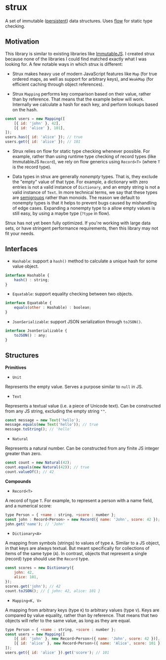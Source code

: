 
# strux

A set of immutable ([persistent](https://en.wikipedia.org/wiki/Persistent_data_structure)) data structures. Uses [flow](https://flow.org) for static type checking.


## Motivation

This library is similar to existing libraries like [ImmutableJS](https://facebook.github.io/immutable-js). I created strux because none of the libraries I could find matched exactly what I was looking for. A few notable ways in which strux is different:

* Strux makes heavy use of modern JavaScript features like `Map` (for true ordered maps, as well as support for arbitrary keys), and `WeakMap` (for efficient caching through object references).

* Strux `Mapping` performs key comparison based on their value, rather than by reference. That means that the example below will work. Internally we calculate a hash for each key, and perform lookups based on the hash.

```js
const users = new Mapping([
    [{ id: 'john' }, 42],
    [{ id: 'alice' }, 101],
]);
users.has({ id: 'alice' }); // true
users.get({ id: 'alice' }); // 101
```

* Strux relies on flow for static type checking whenever possible. For example, rather than using runtime type checking of record types (like ImmutableJS `Record`), we rely on flow generics using `Record<T>` (where `T` is the record type).

* Data types in strux are generally *nonempty* types. That is, they exclude the "empty" value of that type. For example, a dictionary with zero entries is not a valid instance of `Dictionary`, and an empty string is not a valid instance of `Text`. In more technical terms, we say that these types are [semigroups](https://en.wikipedia.org/wiki/Semigroup) rather than monoids. The reason we default to nonempty types is that it helps to prevent bugs caused by mishandling of edge cases. Expanding a nonempty type to a allow empty values is still easy, by using a maybe type (`?type` in flow).

Strux has not yet been fully optimized. If you're working with large data sets, or have stringent performance requirements, then this library may not fit your needs.


## Interfaces

* `Hashable`: support a `hash()` method to calculate a unique hash for some value object.

```js
interface Hashable {
    hash() : string;
}
```

* `Equatable`: support equality checking between two objects.

```js
interface Equatable {
    equals(other : Hashable) : boolean;
}
```

* `JsonSerializable`: support JSON serialization through `toJSON()`.

```js
interface JsonSerializable {
    toJSON() : any;
}
```


## Structures

**Primitives**

* `Unit`

Represents the empty value. Serves a purpose similar to `null` in JS.


* `Text`

Represents a textual value (i.e. a piece of Unicode text). Can be constructed from any JS string, excluding the empty string `""`.

```js
const message = new Text('hello');
message.equals(new Text('hello')); // true
message.toString(); // 'hello'
```


* `Natural`

Represents a natural number. Can be constructed from any finite JS integer greater than zero.

```js
const count = new Natural(42);
count.equals(new Natural(42)); // true
count.valueOf(); // 42
```


**Compounds**

* `Record<T>`

A record of type `T`. For example, to represent a person with a name field, and a numerical score:

```js
type Person = { +name : string, +score : number };
const john : Record<Person> = new Record({ name: 'John', score: 42 });
john.get('name'); // 'John'
```

* `Dictionary<A>`

A mapping from symbols (strings) to values of type `A`. Similar to a JS object, in that keys are always textual. But meant specifically for collections of items of the same type (`A`). In contrast, objects that represent a single (record) type should use the `Record` type.

```js
const scores = new Dictionary({
    john: 42,
    alice: 101,
});
scores.get('john'); // 42
count.toJSON(); // { john: 42, alice: 101 }
```

* `Mapping<K, V>`

A mapping from arbitrary keys (type `K`) to arbitrary values (type `V`). Keys are compared by value equality, rather than by reference. That means that two objects will refer to the same value, as long as they are equal.

```js
type Person = { +name : string, +score : number };
const users = new Mapping([
    [{ id: 'john' }, new Record<Person>({ name: 'John', score: 42 })],
    [{ id: 'alice' }, new Record<Person>({ name: 'Alice', score: 101 })],
]);
users.get({ id: 'alice' }).get('score'); // 101
```
